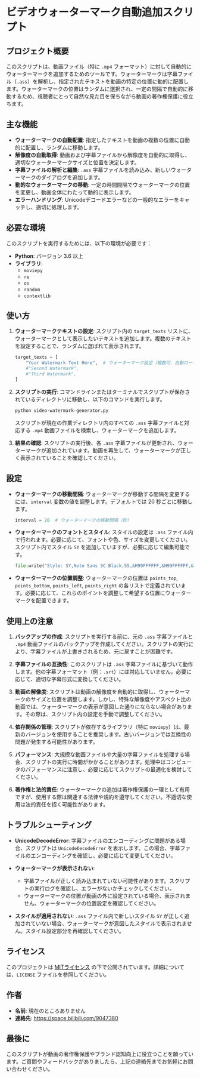 # ビデオウォーターマーク自動追加スクリプト

## プロジェクト概要

このスクリプトは、動画ファイル（特に `.mp4` フォーマット）に対して自動的にウォーターマークを追加するためのツールです。ウォーターマークは字幕ファイル（`.ass`）を解析し、指定されたテキストを動画の特定の位置に動的に配置します。ウォーターマークの位置はランダムに選択され、一定の間隔で自動的に移動するため、視聴者にとって自然な見た目を保ちながら動画の著作権保護に役立ちます。

## 主な機能

- **ウォーターマークの自動配置**: 指定したテキストを動画の複数の位置に自動的に配置し、ランダムに移動します。
- **解像度の自動取得**: 動画および字幕ファイルから解像度を自動的に取得し、適切なウォーターマークサイズと位置を決定します。
- **字幕ファイルの解析と編集**: `.ass` 字幕ファイルを読み込み、新しいウォーターマークのダイアログを追加します。
- **動的なウォーターマークの移動**: 一定の時間間隔でウォーターマークの位置を変更し、動画全体にわたって動的に表示します。
- **エラーハンドリング**: Unicodeデコードエラーなどの一般的なエラーをキャッチし、適切に処理します。

## 必要な環境

このスクリプトを実行するためには、以下の環境が必要です：

- **Python**: バージョン 3.6 以上
- **ライブラリ**:
  - `moviepy`
  - `re`
  - `os`
  - `random`
  - `contextlib`

## 使い方

1. **ウォーターマークテキストの設定**:
   スクリプト内の `target_texts` リストに、ウォーターマークとして表示したいテキストを追加します。複数のテキストを設定することで、ランダムに選ばれて表示されます。

   ```python
   target_texts = [
       "Your Watermark Text Here",  # ウォーターマーク設定（複数可、自動ローテーション）
       #"Second Watermark",
       #"Third Watermark",
   ]
   ```

2. **スクリプトの実行**:
   コマンドラインまたはターミナルでスクリプトが保存されているディレクトリに移動し、以下のコマンドを実行します。

   ```bash
   python video-watermark-generator.py
   ```

   スクリプトが現在の作業ディレクトリ内のすべての `.ass` 字幕ファイルと対応する `.mp4` 動画ファイルを検索し、ウォーターマークを追加します。

3. **結果の確認**:
   スクリプトの実行後、各 `.ass` 字幕ファイルが更新され、ウォーターマークが追加されています。動画を再生して、ウォーターマークが正しく表示されていることを確認してください。

## 設定

- **ウォーターマークの移動間隔**:
  ウォーターマークが移動する間隔を変更するには、`interval` 変数の値を調整します。デフォルトでは 20 秒ごとに移動します。

  ```python
  interval = 20  # ウォーターマークの移動間隔（秒）
  ```

- **ウォーターマークのフォントとスタイル**:
  スタイルの設定は `.ass` ファイル内で行われます。必要に応じて、フォントや色、サイズを変更してください。スクリプト内でスタイル `SY` を追加していますが、必要に応じて編集可能です。

  ```python
  file.write("Style: SY,Noto Sans SC Black,55,&H99FFFFFF,&H99FFFFFF,&H00000000,&H1E6A5149,1,0,0,0,100.00,100.00,0.00,0.00,1,2.5,0.0,8,0,0,0,1\n")
  ```

- **ウォーターマークの位置調整**:
  ウォーターマークの位置は `points_top`, `points_bottom`, `points_left`, `points_right` の各リストで定義されています。必要に応じて、これらのポイントを調整して希望する位置にウォーターマークを配置できます。

## 使用上の注意

1. **バックアップの作成**:
   スクリプトを実行する前に、元の `.ass` 字幕ファイルと `.mp4` 動画ファイルのバックアップを作成してください。スクリプトの実行により、字幕ファイルが上書きされるため、元に戻すことが困難です。

2. **字幕ファイルの互換性**:
   このスクリプトは `.ass` 字幕ファイルに基づいて動作します。他の字幕フォーマット（例：`.srt`）には対応していません。必要に応じて、適切な字幕形式に変換してください。

3. **動画の解像度**:
   スクリプトは動画の解像度を自動的に取得し、ウォーターマークのサイズと位置を調整します。しかし、特殊な解像度やアスペクト比の動画では、ウォーターマークの表示が意図した通りにならない場合があります。その際は、スクリプト内の設定を手動で調整してください。

4. **依存関係の管理**:
   スクリプトが依存するライブラリ（特に `moviepy`）は、最新のバージョンを使用することを推奨します。古いバージョンでは互換性の問題が発生する可能性があります。

5. **パフォーマンス**:
   大規模な動画ファイルや大量の字幕ファイルを処理する場合、スクリプトの実行に時間がかかることがあります。処理中はコンピュータのパフォーマンスに注意し、必要に応じてスクリプトの最適化を検討してください。

6. **著作権と法的責任**:
   ウォーターマークの追加は著作権保護の一環として有用ですが、使用する際は関連する法律や規約を遵守してください。不適切な使用は法的責任を招く可能性があります。

## トラブルシューティング

- **UnicodeDecodeError**:
  字幕ファイルのエンコーディングに問題がある場合、スクリプトは `UnicodeDecodeError` を表示します。この場合、字幕ファイルのエンコーディングを確認し、必要に応じて変更してください。

- **ウォーターマークが表示されない**:
  - 字幕ファイルが正しく読み込まれていない可能性があります。スクリプトの実行ログを確認し、エラーがないかチェックしてください。
  - ウォーターマークの位置が動画の外に設定されている場合、表示されません。ウォーターマークの位置設定を確認してください。

- **スタイルが適用されない**:
  `.ass` ファイル内で新しいスタイル `SY` が正しく追加されていない場合、ウォーターマークが意図したスタイルで表示されません。スタイル設定部分を再確認してください。

## ライセンス

このプロジェクトは [MITライセンス](LICENSE) の下で公開されています。詳細については、`LICENSE` ファイルを参照してください。

## 作者

- **名前**: 現在のところありません
- **連絡先**: https://space.bilibili.com/9047380

## 最後に

このスクリプトが動画の著作権保護やブランド認知向上に役立つことを願っています。ご質問やフィードバックがありましたら、上記の連絡先までお気軽にお問い合わせください。
